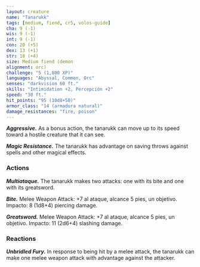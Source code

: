 ```yaml
---
layout: creature
name: "Tanarukk"
tags: [medium, fiend, cr5, volos-guide]
cha: 9 (-1)
wis: 9 (-1)
int: 9 (-1)
con: 20 (+5)
dex: 13 (+1)
str: 18 (+4)
size: Medium fiend (demon
alignment: orc)
challenge: "5 (1,800 XP)"
languages: "Abyssal, Common, Orc"
senses: "darkvision 60 ft."
skills: "Intimidation +2, Percepción +2"
speed: "30 ft."
hit_points: "95 (10d8+50)"
armor_class: "14 (armadura natural)"
damage_resistances: "fire, poison"
---
```


***Aggressive.*** As a bonus action, the tanarukk can move up to its speed toward a hostile creature that it can see.

***Magic Resistance.*** The tanarukk has advantage on saving throws against spells and other magical effects.

### Actions

***Multiataque.*** The tanarukk makes two attacks: one with its bite and one with its greatsword.

***Bite.*** Melee Weapon Attack: +7 al ataque, alcance 5 pies, un objetivo. Impacto: 8 (1d8+4) piercing damage.

***Greatsword.*** Melee Weapon Attack: +7 al ataque, alcance 5 pies, un objetivo. Impacto: 11 (2d6+4) slashing damage.

### Reactions

***Unbridled Fury.*** In response to being hit by a melee attack, the tanarukk can make one melee weapon attack with advantage against the attacker.